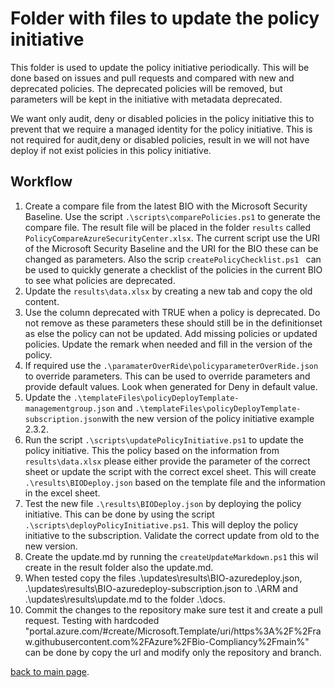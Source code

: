 # Folder with files to update the policy initiative

This folder is used to update the policy initiative periodically. This will be done based on issues and pull requests and compared with new and deprecated policies. The deprecated policies will be removed, but parameters will be kept in the initiative with metadata deprecated.

We want only audit, deny or disabled policies in the policy initiative this to prevent that we require a managed identity for the policy initiative. This is not required for audit,deny or disabled policies, result in we will not have deploy if not exist policies in this policy initiative.

## Workflow

1. Create a compare file from the latest BIO with the Microsoft Security Baseline. Use the script ```.\scripts\comparePolicies.ps1``` to generate the compare file. The result file will be placed in the folder ```results``` called ```PolicyCompareAzureSecurityCenter.xlsx```. The current script use the URI of the Microsoft Security Baseline and the URI for the BIO these can be changed as parameters. Also the scrip ```createPolicyChecklist.ps1 ``` can be used to quickly generate a checklist of the policies in the current BIO to see what policies are deprecated.
2. Update the ```results\data.xlsx``` by creating a new tab and copy the old content.
3. Use the column deprecated with TRUE when a policy is deprecated. Do not remove as these parameters these should still be in the definitionset as else the policy can not be updated. Add missing policies or updated policies. Update the remark when needed and fill in the version of the policy.
4. If required use the ```.\paramaterOverRide\policyparameterOverRide.json``` to override parameters. This can be used to override parameters and provide default values. Look when generated for Deny in default value.
5. Update the ```.\templateFiles\policyDeployTemplate-managementgroup.json``` and ```.\templateFiles\policyDeployTemplate-subscription.json```with the new version of the policy initiative example 2.3.2.
6. Run the script ```.\scripts\updatePolicyInitiative.ps1``` to update the policy initiative. This the policy based on the information from ```results\data.xlsx``` please either provide the parameter of the correct sheet or update the script with the correct excel sheet. This will create ```.\results\BIODeploy.json``` based on the template file and the information in the excel sheet.
7. Test the new file ```.\results\BIODeploy.json``` by deploying the policy initiative. This can be done by using the script ```.\scripts\deployPolicyInitiative.ps1```. This will deploy the policy initiative to the subscription. Validate the correct update from old to the new version.
8. Create the update.md by running the ```createUpdateMarkdown.ps1``` this wil create in the result folder also the update.md.
9. When tested copy the files .\updates\results\BIO-azuredeploy.json, .\updates\results\BIO-azuredeploy-subscription.json to .\ARM and .\updates\results\update.md to the folder .\docs.
10. Commit the changes to the repository make sure test it and create a pull request. Testing with hardcoded "portal.azure.com/#create/Microsoft.Template/uri/https%3A%2F%2Fraw.githubusercontent.com%2FAzure%2FBio-Compliancy%2Fmain%" can be done by copy the url and modify only the repository and branch.

[back to main page](../readme.md).
